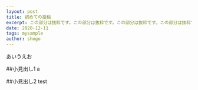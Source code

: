 ```yaml
---
layout: post
title: 初めての投稿
excerpt: この部分は抜粋です。この部分は抜粋です。この部分は抜粋です。この部分は抜粋です。
date: 2020-12-11
tags: mysample
author: shogo
---
```


あいうえお

##小見出し1
a

##小見出し2
test
